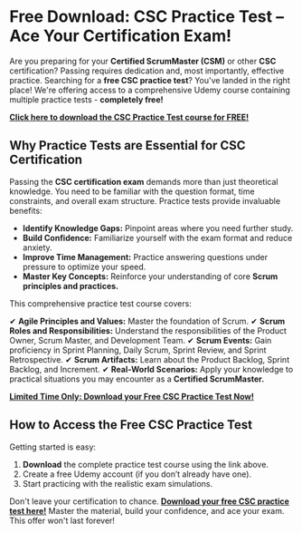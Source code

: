 # Free Download: CSC Practice Test – Ace Your Certification Exam!

Are you preparing for your **Certified ScrumMaster (CSM)** or other **CSC** certification? Passing requires dedication and, most importantly, effective practice. Searching for a **free CSC practice test**? You've landed in the right place! We're offering access to a comprehensive Udemy course containing multiple practice tests - **completely free!**

[**Click here to download the CSC Practice Test course for FREE!**](https://udemywork.com/csc-practice-test)

## Why Practice Tests are Essential for CSC Certification

Passing the **CSC certification exam** demands more than just theoretical knowledge. You need to be familiar with the question format, time constraints, and overall exam structure. Practice tests provide invaluable benefits:

*   **Identify Knowledge Gaps:** Pinpoint areas where you need further study.
*   **Build Confidence:** Familiarize yourself with the exam format and reduce anxiety.
*   **Improve Time Management:** Practice answering questions under pressure to optimize your speed.
*   **Master Key Concepts:** Reinforce your understanding of core **Scrum principles and practices.**

This comprehensive practice test course covers:

✔ **Agile Principles and Values:** Master the foundation of Scrum.
✔ **Scrum Roles and Responsibilities:** Understand the responsibilities of the Product Owner, Scrum Master, and Development Team.
✔ **Scrum Events:** Gain proficiency in Sprint Planning, Daily Scrum, Sprint Review, and Sprint Retrospective.
✔ **Scrum Artifacts:** Learn about the Product Backlog, Sprint Backlog, and Increment.
✔ **Real-World Scenarios:** Apply your knowledge to practical situations you may encounter as a **Certified ScrumMaster.**

[**Limited Time Only: Download your Free CSC Practice Test Now!**](https://udemywork.com/csc-practice-test)

## How to Access the Free CSC Practice Test

Getting started is easy:

1.  **Download** the complete practice test course using the link above.
2.  Create a free Udemy account (if you don’t already have one).
3.  Start practicing with the realistic exam simulations.

Don't leave your certification to chance. **[Download your free CSC practice test here!](https://udemywork.com/csc-practice-test)** Master the material, build your confidence, and ace your exam. This offer won't last forever!
